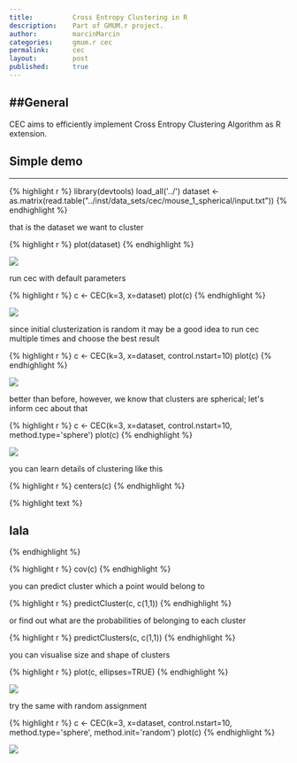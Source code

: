 ```yaml
---
title:          Cross Entropy Clustering in R
description:    Part of GMUM.r project.
author:         marcinMarcin
categories:     gmum.r cec
permalink:      cec
layout:         post
published:      true
---
```


##General
------

CEC aims to efficiently implement Cross Entropy Clustering Algorithm as R extension.

<!--##Installation
-----------

You can install CEC as an R package, the easiest way for this is using devtools.

To install devtools you need

{% highlight r %}
> install.packages('devtools')
{% endhighlight %}

If you use Debian you can install some dependencies with

{% highlight bash %}
# apt-get install r-cran-rcpparmadillo r-cran-rcurl
{% endhighlight %}

Make sure you have boost if you are unix/mac user. It is packaged in most distributions.
For instance in ubuntu you can download it using

{% highlight bash %}
# apt-get install libboost-all-dev
{% endhighlight %}

to install CEC

{% highlight r %}
devtools::install_github("gmum/gmum.r/tree/cec")
{% endhighlight %}

See **Known issues** if your installation fails.-->

## Simple demo
-----

{% highlight r %}
library(devtools)
load_all('../')
dataset <- as.matrix(read.table("../inst/data_sets/cec/mouse_1_spherical/input.txt"))
{% endhighlight %}

that is the dataset we want to cluster

{% highlight r %}
plot(dataset)
{% endhighlight %}

<img class="demo" src="http://gmum.net/files/gmum.r/img/cec/plot1.png" />

run cec with default parameters

{% highlight r %}
c <- CEC(k=3, x=dataset)
plot(c)
{% endhighlight %}

<img class="demo" src="http://gmum.net/files/gmum.r/img/cec/plot2.png" />

since initial clusterization is random it may be a good idea to run cec multiple times and choose the best result

{% highlight r %}
c <- CEC(k=3, x=dataset, control.nstart=10)
plot(c)
{% endhighlight %}

<img class="demo" src="http://gmum.net/files/gmum.r/img/cec/plot3.png" />

better than before, however, we know that clusters are spherical; let's inform cec about that

{% highlight r %}
c <- CEC(k=3, x=dataset, control.nstart=10, method.type='sphere')
plot(c)
{% endhighlight %}

<img class="demo" src="http://gmum.net/files/gmum.r/img/cec/plot4.png" />

you can learn details of clustering like this

{% highlight r %}
centers(c)
{% endhighlight %}

{% highlight text %}
## lala
{% endhighlight %}

{% highlight r %}
cov(c)
{% endhighlight %}

you can predict cluster which a point would belong to

{% highlight r %}
predictCluster(c, c(1,1))
{% endhighlight %}

or find out what are the probabilities of belonging to each cluster

{% highlight r %}
predictClusters(c, c(1,1))
{% endhighlight %}

you can visualise size and shape of clusters

{% highlight r %}
plot(c, ellipses=TRUE)
{% endhighlight %}

<img class="demo" src="http://gmum.net/files/gmum.r/img/cec/plot5.png" />

try the same with random assignment

{% highlight r %}
c <- CEC(k=3, x=dataset, control.nstart=10, method.type='sphere', method.init='random')
plot(c)
{% endhighlight %}

<img class="demo" src="http://gmum.net/files/gmum.r/img/cec/plot6.png" />

<!--##Testing
-----
There are two sets of tests. You can run them seperately. One require Google C++ Test Framework, the other dectools.

To run tests in Google C++ Test Framework

{% highlight bash %}
$ cd gmum/test/cpp
$ export GTEST='path to google c++ test framework'
$ make
$ ./mouse_1_test #for instance
{% endhighlight %}

To run R tests type

{% highlight r %}
$ cd gmum
$ R
> devtools::test(".")
{% endhighlight %}

##Contributors
---------
Feel free to contribute to the code. Contributions should be posted as pull requests.

You can get your own copy and compile it like this

{% highlight bash %}
$ git clone https://github.com/gmum/gmum.r
$ cd gmum
$ R
> library(devtools)
> load_all()
> #you can use CEC from now on
{% endhighlight %}

##Known issues
--------- -->
